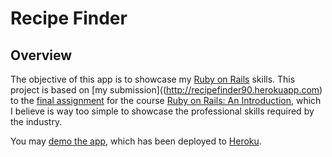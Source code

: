 # Recipe Finder

## Overview

The objective of this app is to showcase my [Ruby on Rails](http://rubyonrails.org/) skills. This project is based on [my submission]((http://recipefinder90.herokuapp.com) to the [final assignment](ASSIGNMENT_FOR_MODULE_3_README.md) for the course [Ruby on Rails: An Introduction](https://www.coursera.org/learn/ruby-on-rails-intro), which I believe is way too simple to showcase the professional skills required by the industry.

You may [demo the app](http://recipefinder91.herokuapp.com), which has been deployed to [Heroku](www.heroku.com).